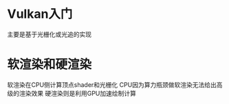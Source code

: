 # Vulkan入门
主要是基于光栅化或光追的实现

# 软渲染和硬渲染
软渲染在CPU侧计算顶点shader和光栅化
CPU因为算力瓶颈做软渲染无法给出高级的渲染效果
硬渲染则是利用GPU加速绘制计算